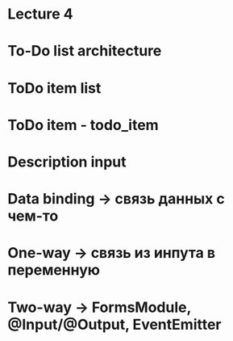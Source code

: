 # Lecture 4

# To-Do list architecture

# ToDo item list

# ToDo item - todo_item

# Description input

# Data binding -> связь данных с чем-то

# One-way -> связь из инпута в переменную

# Two-way -> FormsModule, @Input/@Output, EventEmitter
